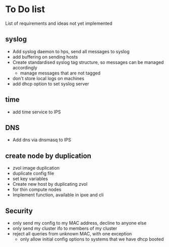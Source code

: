 
# To Do list

List of requirements and ideas not yet implemented

## syslog

- Add syslog daemon to hps, send all messages to syslog
- add buffering on sending hosts
- Create standardised syslog tag structure, so messages can be managed accordingly
    - manage messages that are not tagged
- don't store local logs on machines
- add dhcp option to set syslog server

## time

- add time service to IPS

## DNS

- Add dns via dnsmasq to IPS

## create node by duplication

- zvol image duplication
- duplicate config file
- set key variables
- Create new host by duplicating zvol
- for thin compute nodes
- Implement function, available in ipxe and cli

## Security

- only send my config to my MAC address, decline to anyone else
- only send my cluster ifo to members of my cluster
- reject all queries from unknown MAC, with one exception
    - only allow initial config options to systems that we have dhcp booted


